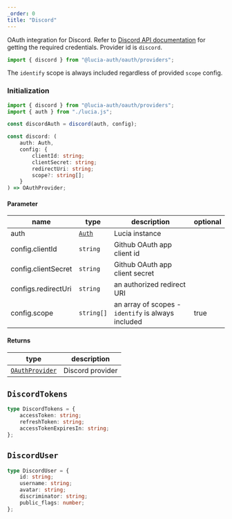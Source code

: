 ```yaml
---
_order: 0
title: "Discord"
---
```


OAuth integration for Discord. Refer to [Discord API documentation](https://discord.com/developers/docs/getting-started) for getting the required credentials. Provider id is `discord`.

```ts
import { discord } from "@lucia-auth/oauth/providers";
```

The `identify` scope is always included regardless of provided `scope` config.

### Initialization

```ts
import { discord } from "@lucia-auth/oauth/providers";
import { auth } from "./lucia.js";

const discordAuth = discord(auth, config);
```

```ts
const discord: (
	auth: Auth,
	config: {
		clientId: string;
		clientSecret: string;
		redirectUri: string;
		scope?: string[];
	}
) => OAuthProvider;
```

#### Parameter

| name                | type                          | description                                        | optional |
| ------------------- | ----------------------------- | -------------------------------------------------- | -------- |
| auth                | [`Auth`](/reference/api/auth) | Lucia instance                                     |          |
| config.clientId     | `string`                      | Github OAuth app client id                         |          |
| config.clientSecret | `string`                      | Github OAuth app client secret                     |          |
| configs.redirectUri | `string`                      | an authorized redirect URI                         |          |
| config.scope        | `string[]`                    | an array of scopes - `identify` is always included | true     |

#### Returns

| type                                                           | description      |
| -------------------------------------------------------------- | ---------------- |
| [`OAuthProvider`](/oauth/reference/provider-api#oauthprovider) | Discord provider |

## `DiscordTokens`

```ts
type DiscordTokens = {
	accessToken: string;
	refreshToken: string;
	accessTokenExpiresIn: string;
};
```

## `DiscordUser`

```ts
type DiscordUser = {
	id: string;
	username: string;
	avatar: string;
	discriminator: string;
	public_flags: number;
};
```
